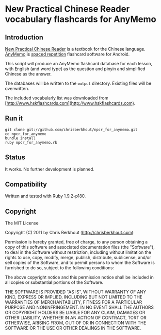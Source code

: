 # New Practical Chinese Reader vocabulary flashcards for AnyMemo

## Introduction

[New Practical Chinese Reader](http://en.wikipedia.org/wiki/Practical_Chinese_Reader#New_Practical_Chinese_Reader)
is a textbook for the Chinese language. 
[AnyMemo](http://anymemo.org/) is 
[spaced repetition](http://en.wikipedia.org/wiki/Spaced_repetition)
flashcard software for Android.

This script will produce an AnyMemo flashcard database for each lesson, with
English (and word type) as the question and pinyin and simplified Chinese
as the answer.

The databases will be written to the `output` directory. Existing files will
be overwritten.

The included vocabularly list was downloaded from 
[http://www.hskflashcards.com](http://www.hskflashcards.com).

## Run it

    git clone git://github.com/chrisberkhout/npcr_for_anymemo.git
    cd npcr_for_anymemo
    bundle install
    ruby npcr_for_anymemo.rb

## Status

It works. No further development is planned.

## Compatibility

Written and tested with Ruby 1.9.2-p180.

## Copyright

The MIT License

Copyright (C) 2011 by Chris Berkhout (http://chrisberkhout.com)

Permission is hereby granted, free of charge, to any person obtaining a copy
of this software and associated documentation files (the "Software"), to deal
in the Software without restriction, including without limitation the rights
to use, copy, modify, merge, publish, distribute, sublicense, and/or sell
copies of the Software, and to permit persons to whom the Software is
furnished to do so, subject to the following conditions:

The above copyright notice and this permission notice shall be included in
all copies or substantial portions of the Software.

THE SOFTWARE IS PROVIDED "AS IS", WITHOUT WARRANTY OF ANY KIND, EXPRESS OR
IMPLIED, INCLUDING BUT NOT LIMITED TO THE WARRANTIES OF MERCHANTABILITY,
FITNESS FOR A PARTICULAR PURPOSE AND NONINFRINGEMENT. IN NO EVENT SHALL THE
AUTHORS OR COPYRIGHT HOLDERS BE LIABLE FOR ANY CLAIM, DAMAGES OR OTHER
LIABILITY, WHETHER IN AN ACTION OF CONTRACT, TORT OR OTHERWISE, ARISING FROM,
OUT OF OR IN CONNECTION WITH THE SOFTWARE OR THE USE OR OTHER DEALINGS IN
THE SOFTWARE.

